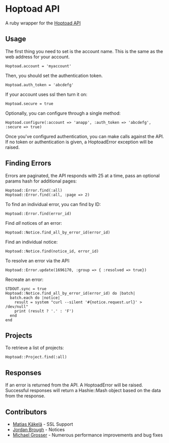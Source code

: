 Hoptoad API
===========

A ruby wrapper for the [Hoptoad API](http://hoptoadapp.com/pages/api)

Usage
-----

The first thing you need to set is the account name.  This is the same as the web address for your account.

    Hoptoad.account = 'myaccount'

Then, you should set the authentication token.

    Hoptoad.auth_token = 'abcdefg'

If your account uses ssl then turn it on:

    Hoptoad.secure = true

Optionally, you can configure through a single method:

    Hoptoad.configure(:account => 'anapp', :auth_token => 'abcdefg', :secure => true)

Once you've configured authentication, you can make calls against the API.  If no token or authentication is given, a HoptoadError exception will be raised.

Finding Errors
--------------

Errors are paginated, the API responds with 25 at a time, pass an optional params hash for additional pages:

    Hoptoad::Error.find(:all)
    Hoptoad::Error.find(:all, :page => 2)

To find an individual error, you can find by ID:

    Hoptoad::Error.find(error_id)

Find *all* notices of an error:

    Hoptoad::Notice.find_all_by_error_id(error_id)

Find an individual notice:

    Hoptoad::Notice.find(notice_id, error_id)

To resolve an error via the API:

    Hoptoad::Error.update(1696170, :group => { :resolved => true})

Recreate an error:

    STDOUT.sync = true
    Hoptoad::Notice.find_all_by_error_id(error_id) do |batch|
      batch.each do |notice|
        result = system "curl --silent '#{notice.request.url}' > /dev/null"
        print (result ? '.' : 'F')
      end
    end

Projects
--------

To retrieve a list of projects:

    Hoptoad::Project.find(:all)

Responses
---------

If an error is returned from the API.  A HoptoadError will be raised.  Successful responses will return a Hashie::Mash object based on the data from the response.


Contributors
------------

* [Matias Käkelä](https://github.com/massive) - SSL Support
* [Jordan Brough](https://github.com/jordan-brough) - Notices
* [Michael Grosser](https://github.com/grosser) - Numerous performance improvements and bug fixes
